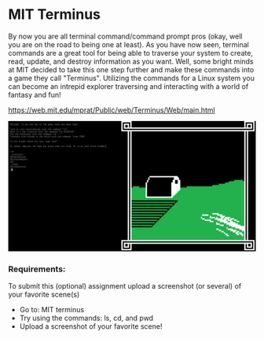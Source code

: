 # MIT Terminus

By now you are all terminal command/command prompt pros (okay, well you are on the road to being one at least). As you have now seen, terminal commands are a great tool for being able to traverse your system to create, read, update, and destroy information as you want. Well, some bright minds at MIT decided to take this one step further and make these commands into a game they call "Terminus".  Utilizing the commands for a Linux system you can become an intrepid explorer traversing and interacting with a world of fantasy and fun!

https://web.mit.edu/mprat/Public/web/Terminus/Web/main.html

![MIT Terminus](image.png)

### Requirements:

To submit this (optional) assignment upload a screenshot (or several) of your favorite scene(s)
- Go to: MIT terminus
- Try using the commands: ls, cd, and pwd
- Upload a screenshot of your favorite scene!
